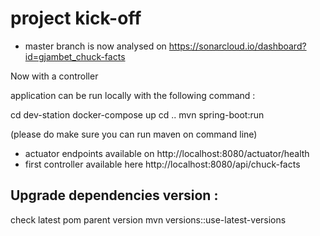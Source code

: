 # project kick-off

 - master branch is now analysed on https://sonarcloud.io/dashboard?id=gjambet_chuck-facts


Now with a controller

application can be run locally with the following command :

cd dev-station
docker-compose up
cd ..
mvn spring-boot:run

(please do make sure you can run maven on command line)

 - actuator endpoints available on http://localhost:8080/actuator/health
 - first controller available here http://localhost:8080/api/chuck-facts


## Upgrade dependencies version : 
check latest pom parent version
mvn versions::use-latest-versions